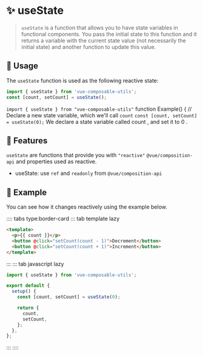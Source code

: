 # :sparkles: useState

> `useState` is a function that allows you to have state variables in functional components. You pass the initial state to this function and it returns a variable with the current state value (not necessarily the initial state) and another function to update this value.

## :maple_leaf: Usage

The `useState` function is used as the following reactive state:

```js
import { useState } from 'vue-composable-utils';
const [count, setCount] = useState();
```

`import { useState } from "vue-composable-utils"` function Example() { // Declare a new state variable, which we'll call `count` `const [count, setCount] = useState(0);` We declare a state variable called count , and set it to 0 .

## :rocket: Features

`useState` are functions that provide you with `"reactive"` `@vue/composition-api` and properties used as reactive.

- useState: use `ref` and `readonly` from `@vue/composition-api`

## :bouquet: Example

You can see how it changes reactively using the example below.

<StateComponent />

:::: tabs type:border-card
::: tab template lazy

```html
<template>
  <p>{{ count }}</p>
  <button @click="setCount(count - 1)">Decrement</button>
  <button @click="setCount(count + 1)">Increment</button>
</template>
```

:::
::: tab javascript lazy

```js
import { useState } from 'vue-composable-utils';

export default {
  setup() {
    const [count, setCount] = useState(0);

    return {
      count,
      setCount,
    };
  },
};
```

:::
::::

<ToggleDarkMode/>
